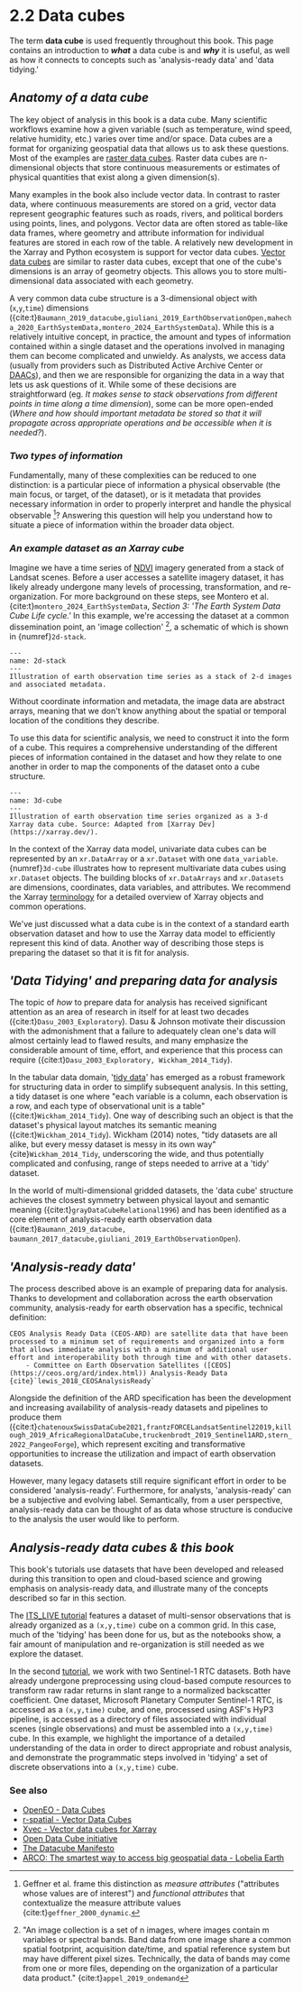 # 2.2 Data cubes 
The term **data cube** is used frequently throughout this book. This page contains an introduction to ***what*** a data cube is and ***why*** it is useful, as well as how it connects to concepts such as 'analysis-ready data' and 'data tidying.'

## *Anatomy of a data cube*

[^mynote2]: Geffner et al. frame this distinction as *measure attributes* ("attributes whose values are of interest") and *functional attributes* that contextualize the measure attribute values {cite:t}`geffner_2000_dynamic`.

The key object of analysis in this book is a data cube. Many scientific workflows examine how a given variable (such as temperature, wind speed, relative humidity, etc.) varies over time and/or space. Data cubes are a format for organizing geospatial data that allows us to ask these questions. Most of the examples are [raster data cubes](https://openeo.org/documentation/1.0/datacubes.html). Raster data cubes are n-dimensional objects that store continuous measurements or estimates of physical quantities that exist along a given dimension(s).   

Many examples in the book also include vector data. In contrast to raster data, where continuous measurements are stored on a grid, vector data represent geographic features such as roads, rivers, and political borders using points, lines, and polygons. Vector data are often stored as table-like data frames, where geometry and attribute information for individual features are stored in each row of the table. A relatively new development in the Xarray and Python ecosystem is support for vector data cubes. [Vector data cubes](https://r-spatial.org/r/2022/09/12/vdc.html) are similar to raster data cubes, except that one of the cube's dimensions is an array of geometry objects. This allows you to store multi-dimensional data associated with each geometry. 

A very common data cube structure is a 3-dimensional object with (`x`,`y`,`time`) dimensions ({cite:t}`Baumann_2019_datacube,giuliani_2019_EarthObservationOpen,mahecha_2020_EarthSystemData,montero_2024_EarthSystemData`). While this is a relatively intuitive concept, in practice, the amount and types of information contained within a single dataset and the operations involved in managing them can become complicated and unwieldy. As analysts, we access data (usually from providers such as Distributed Active Archive Center or [DAACs](https://nssdc.gsfc.nasa.gov/earth/daacs.html)), and then we are responsible for organizing the data in a way that lets us ask questions of it. While some of these decisions are straightforward (eg. *It makes sense to stack observations from different points in time along a time dimension*), some can be more open-ended (*Where and how should important metadata be stored so that it will propagate across appropriate operations and be accessible when it is needed?*). 

### *Two types of information*
Fundamentally, many of these complexities can be reduced to one distinction: is a particular piece of information a physical observable (the main focus, or target, of the dataset), or is it metadata that provides necessary information in order to properly interpret and handle the physical observable [^mynote2]? Answering this question will help you understand how to situate a piece of information within the broader data object. 

[^mynote1]: "An image collection is a set of n images, where images contain m variables or spectral bands. Band data from one image share a common spatial footprint, acquisition date/time, and spatial reference system but may have different pixel sizes. Technically, the data of bands may come from one or more files, depending on the organization of a particular data product." {cite:t}`appel_2019_ondemand`

### *An example dataset as an Xarray cube*

Imagine we have a time series of [NDVI](https://www.usgs.gov/landsat-missions/landsat-normalized-difference-vegetation-index) imagery generated from a stack of Landsat scenes. Before a user accesses a satellite imagery dataset, it has likely already undergone many levels of processing, transformation, and re-organization. For more background on these steps, see Montero et al. {cite:t}`montero_2024_EarthSystemData`, *Section 3: 'The Earth System Data Cube Life cycle.'* In this example, we're accessing the dataset at a common dissemination point, an 'image collection' [^mynote1], a schematic of which is shown in {numref}`2d-stack`.
```{figure} imgs/2d_collection.png
---
name: 2d-stack
---
Illustration of earth observation time series as a stack of 2-d images and associated metadata. 

```


Without coordinate information and metadata, the image data are abstract arrays, meaning that we don't know anything about the spatial or temporal location of the conditions they describe.

To use this data for scientific analysis, we need to construct it into the form of a cube. This requires a comprehensive understanding of the different pieces of information contained in the dataset and how they relate to one another in order to map the components of the dataset onto a cube structure. 
```{figure} imgs/cube.png
---
name: 3d-cube
---
Illustration of earth observation time series organized as a 3-d Xarray data cube. Source: Adapted from [Xarray Dev](https://xarray.dev/).
```
In the context of the Xarray data model, univariate data cubes can be represented by an `xr.DataArray` or a `xr.Dataset` with one `data_variable`. {numref}`3d-cube` illustrates how to represent multivariate data cubes using `xr.Dataset` objects. The building blocks of `xr.DataArrays` and `xr.Datasets` are dimensions, coordinates, data variables, and attributes. We recommend the Xarray [terminology](https://docs.xarray.dev/en/stable/user-guide/terminology.html) for a detailed overview of Xarray objects and common operations.

We've just discussed what a data cube is in the context of a standard earth observation dataset and how to use the Xarray data model to efficiently represent this kind of data. Another way of describing those steps is preparing the dataset so that it is fit for analysis.

## *'Data Tidying' and preparing data for analysis*

The topic of *how* to prepare data for analysis has received significant attention as an area of research in itself for at least two decades ({cite:t}`Dasu_2003_Exploratory`). Dasu & Johnson motivate their discussion with the admonishment that a failure to adequately clean one's data will almost certainly lead to flawed results, and many emphasize the considerable amount of time, effort, and experience that this process can require ({cite:t}`Dasu_2003_Exploratory, Wickham_2014_Tidy`). 

In the tabular data domain, '[tidy data](https://tidyr.tidyverse.org/articles/tidy-data.html)' has emerged as a robust framework for structuring data in order to simplify subsequent analysis. In this setting, a tidy dataset is one where "each variable is a column, each observation is a row, and each type of observational unit is a table" ({cite:t}`Wickham_2014_Tidy`). One way of describing such an object is that the dataset's physical layout matches its semantic meaning ({cite:t}`Wickham_2014_Tidy`). Wickham (2014) notes, "tidy datasets are all alike, but every messy dataset is messy in its own way" {cite}`Wickham_2014_Tidy`, underscoring the wide, and thus potentially complicated and confusing, range of steps needed to arrive at a 'tidy' dataset. 

In the world of multi-dimensional gridded datasets, the 'data cube' structure achieves the closest symmetry between physical layout and semantic meaning ({cite:t}`grayDataCubeRelational1996`) and has been identified as a core element of analysis-ready earth observation data ({cite:t}`Baumann_2019_datacube, baumann_2017_datacube,giuliani_2019_EarthObservationOpen`).

## *'Analysis-ready data'*
The process described above is an example of preparing data for analysis. Thanks to development and collaboration across the earth observation community, analysis-ready for earth observation has a specific, technical definition:

```{epigraph}
CEOS Analysis Ready Data (CEOS-ARD) are satellite data that have been processed to a minimum set of requirements and organized into a form that allows immediate analysis with a minimum of additional user effort and interoperability both through time and with other datasets.  
    - Committee on Earth Observation Satellites ([CEOS](https://ceos.org/ard/index.html)) Analysis-Ready Data {cite}`lewis_2018_CEOSAnalysisReady`
```

Alongside the definition of the ARD specification has been the development and increasing availability of analysis-ready datasets and pipelines to produce them ({cite:t}`chatenouxSwissDataCube2021,frantzFORCELandsatSentinel22019,killough_2019_AfricaRegionalDataCube,truckenbrodt_2019_Sentinel1ARD,stern_2022_PangeoForge`), which represent exciting and transformative opportunities to increase the utilization and impact of earth observation datasets. 

However, many legacy datasets still require significant effort in order to be considered 'analysis-ready'. Furthermore, for analysts, 'analysis-ready' can be a subjective and evolving label. Semantically, from a user perspective, analysis-ready data can be thought of as data whose structure is conducive to the analysis the user would like to perform.

## *Analysis-ready data cubes & this book*
This book's tutorials use datasets that have been developed and released during this transition to open and cloud-based science and growing emphasis on analysis-ready data, and illustrate many of the concepts described so far in this section. 

The [ITS_LIVE tutorial](../itslive/itslive_intro.md) features a dataset of multi-sensor observations that is already organized as a `(x,y,time)` cube on a common grid. In this case, much of the 'tidying' has been done for us, but as the notebooks show, a fair amount of manipulation and re-organization is still needed as we explore the dataset. 

In the second [tutorial](../sentinel1/s1_intro.md), we work with two Sentinel-1 RTC datasets. Both have already undergone preprocessing using cloud-based compute resources to transform raw radar returns in slant range to a normalized backscatter coefficient. One dataset, Microsoft Planetary Computer Sentinel-1 RTC, is accessed as a `(x,y,time)` cube, and one, processed using ASF's HyP3 pipeline, is accessed as a directory of files associated with individual scenes (single observations) and must be assembled into a `(x,y,time)` cube. In this example, we highlight the importance of a detailed understanding of the data in order to direct appropriate and robust analysis, and demonstrate the programmatic steps involved in 'tidying' a set of discrete observations into a `(x,y,time)` cube. 

### See also 
- [OpenEO - Data Cubes](https://openeo.org/documentation/1.0/datacubes.html)
- [r-spatial - Vector Data Cubes](https://r-spatial.org/r/2022/09/12/vdc.html)
- [Xvec - Vector data cubes for Xarray](https://xvec.readthedocs.io/en/stable/)
- [Open Data Cube initiative](https://www.opendatacube.org/about-draft)
- [The Datacube Manifesto](http://www.earthserver.eu/tech/datacube-manifesto/The-Datacube-Manifesto.pdf)
- [ARCO: The smartest way to access big geospatial data - Lobelia Earth](https://blog.lobelia.earth/arco-the-smartest-way-to-access-big-geospatial-data-eaf689eff3c9)


